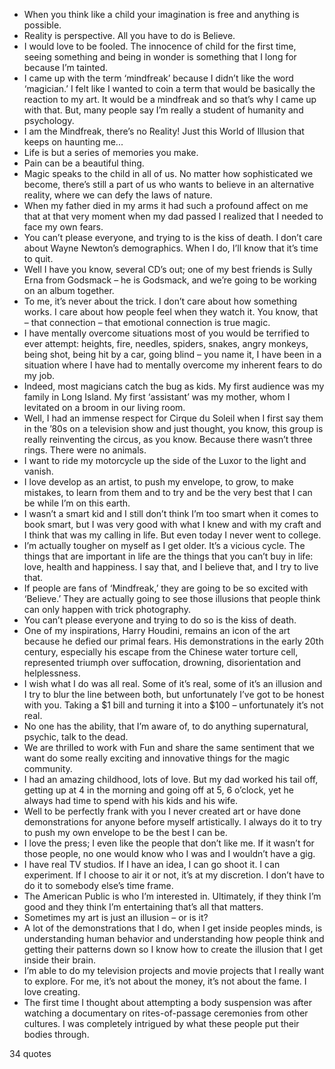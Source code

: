  - When you think like a child your imagination is free and anything is possible.
 - Reality is perspective. All you have to do is Believe.
 - I would love to be fooled. The innocence of child for the first time, seeing something and being in wonder is something that I long for because I’m tainted.
 - I came up with the term ‘mindfreak’ because I didn’t like the word ‘magician.’ I felt like I wanted to coin a term that would be basically the reaction to my art. It would be a mindfreak and so that’s why I came up with that. But, many people say I’m really a student of humanity and psychology.
 - I am the Mindfreak, there’s no Reality! Just this World of Illusion that keeps on haunting me...
 - Life is but a series of memories you make.
 - Pain can be a beautiful thing.
 - Magic speaks to the child in all of us. No matter how sophisticated we become, there’s still a part of us who wants to believe in an alternative reality, where we can defy the laws of nature.
 - When my father died in my arms it had such a profound affect on me that at that very moment when my dad passed I realized that I needed to face my own fears.
 - You can’t please everyone, and trying to is the kiss of death. I don’t care about Wayne Newton’s demographics. When I do, I’ll know that it’s time to quit.
 - Well I have you know, several CD’s out; one of my best friends is Sully Erna from Godsmack – he is Godsmack, and we’re going to be working on an album together.
 - To me, it’s never about the trick. I don’t care about how something works. I care about how people feel when they watch it. You know, that – that connection – that emotional connection is true magic.
 - I have mentally overcome situations most of you would be terrified to ever attempt: heights, fire, needles, spiders, snakes, angry monkeys, being shot, being hit by a car, going blind – you name it, I have been in a situation where I have had to mentally overcome my inherent fears to do my job.
 - Indeed, most magicians catch the bug as kids. My first audience was my family in Long Island. My first ‘assistant’ was my mother, whom I levitated on a broom in our living room.
 - Well, I had an immense respect for Cirque du Soleil when I first say them in the ’80s on a television show and just thought, you know, this group is really reinventing the circus, as you know. Because there wasn’t three rings. There were no animals.
 - I want to ride my motorcycle up the side of the Luxor to the light and vanish.
 - I love develop as an artist, to push my envelope, to grow, to make mistakes, to learn from them and to try and be the very best that I can be while I’m on this earth.
 - I wasn’t a smart kid and I still don’t think I’m too smart when it comes to book smart, but I was very good with what I knew and with my craft and I think that was my calling in life. But even today I never went to college.
 - I’m actually tougher on myself as I get older. It’s a vicious cycle. The things that are important in life are the things that you can’t buy in life: love, health and happiness. I say that, and I believe that, and I try to live that.
 - If people are fans of ‘Mindfreak,’ they are going to be so excited with ‘Believe.’ They are actually going to see those illusions that people think can only happen with trick photography.
 - You can’t please everyone and trying to do so is the kiss of death.
 - One of my inspirations, Harry Houdini, remains an icon of the art because he defied our primal fears. His demonstrations in the early 20th century, especially his escape from the Chinese water torture cell, represented triumph over suffocation, drowning, disorientation and helplessness.
 - I wish what I do was all real. Some of it’s real, some of it’s an illusion and I try to blur the line between both, but unfortunately I’ve got to be honest with you. Taking a $1 bill and turning it into a $100 – unfortunately it’s not real.
 - No one has the ability, that I’m aware of, to do anything supernatural, psychic, talk to the dead.
 - We are thrilled to work with Fun and share the same sentiment that we want do some really exciting and innovative things for the magic community.
 - I had an amazing childhood, lots of love. But my dad worked his tail off, getting up at 4 in the morning and going off at 5, 6 o’clock, yet he always had time to spend with his kids and his wife.
 - Well to be perfectly frank with you I never created art or have done demonstrations for anyone before myself artistically. I always do it to try to push my own envelope to be the best I can be.
 - I love the press; I even like the people that don’t like me. If it wasn’t for those people, no one would know who I was and I wouldn’t have a gig.
 - I have real TV studios. If I have an idea, I can go shoot it. I can experiment. If I choose to air it or not, it’s at my discretion. I don’t have to do it to somebody else’s time frame.
 - The American Public is who I’m interested in. Ultimately, if they think I’m good and they think I’m entertaining that’s all that matters.
 - Sometimes my art is just an illusion – or is it?
 - A lot of the demonstrations that I do, when I get inside peoples minds, is understanding human behavior and understanding how people think and getting their patterns down so I know how to create the illusion that I get inside their brain.
 - I’m able to do my television projects and movie projects that I really want to explore. For me, it’s not about the money, it’s not about the fame. I love creating.
 - The first time I thought about attempting a body suspension was after watching a documentary on rites-of-passage ceremonies from other cultures. I was completely intrigued by what these people put their bodies through.

34 quotes